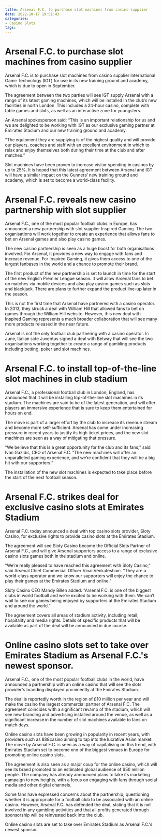 ```yaml
---
title: Arsenal F.C. to purchase slot machines from casino supplier
date: 2022-10-17 19:51:43
categories:
- Casino Slots
tags:
---
```



#  Arsenal F.C. to purchase slot machines from casino supplier

Arsenal F.C. is to purchase slot machines from casino supplier International Game Technology (IGT) for use in its new training ground and academy, which is due to open in September.

The agreement between the two parties will see IGT supply Arsenal with a range of its latest gaming machines, which will be installed in the club’s new facilities in north London. This includes a 24-hour casino, complete with table games and slots, as well as an interactive zone for youngsters.

An Arsenal spokesperson said: “This is an important relationship for us and we are delighted to be working with IGT as our exclusive gaming partner at Emirates Stadium and our new training ground and academy.

“The equipment they are supplying is of the highest quality and will provide our players, coaches and staff with an excellent environment in which to relax and enjoy themselves both during their time at the club and after matches.”

Slot machines have been proven to increase visitor spending in casinos by up to 25%. It is hoped that this latest agreement between Arsenal and IGT will have a similar impact on the Gunners’ new training ground and academy, which is set to become a world-class facility.

#  Arsenal F.C. reveals new casino partnership with slot supplier

Arsenal F.C., one of the most popular football clubs in Europe, has announced a new partnership with slot supplier Inspired Gaming. The two organisations will work together to create an experience that allows fans to bet on Arsenal games and also play casino games.

The new casino partnership is seen as a huge boost for both organisations involved. For Arsenal, it provides a new way to engage with fans and increase revenue. For Inspired Gaming, it gives them access to one of the largest fanbases in the world and a chance to promote their brand.

The first product of the new partnership is set to launch in time for the start of the new English Premier League season. It will allow Arsenal fans to bet on matches via mobile devices and also play casino games such as slots and blackjack. There are plans to further expand the product line-up later in the season.

This is not the first time that Arsenal have partnered with a casino operator. In 2013, they struck a deal with William Hill that allowed fans to bet on games through the William Hill website. However, this new deal with Inspired Gaming represents a much broader collaboration that will see many more products released in the near future.

Arsenal is not the only football club partnering with a casino operator. In June, Italian side Juventus signed a deal with Betway that will see the two organisations working together to create a range of gambling products including betting, poker and slot machines.

#  Arsenal F.C. to install top-of-the-line slot machines in club stadium

Arsenal F.C., a professional football club in London, England, has announced that it will be installing top-of-the-line slot machines in its stadium. The machines are said to be of the latest generation, and will offer players an immersive experience that is sure to keep them entertained for hours on end.

The move is part of a larger effort by the club to increase its revenue stream and become more self-sufficient. Arsenal has come under increasing pressure in recent years to justify its high ticket prices, and the new slot machines are seen as a way of mitigating that pressure.

“We believe that this is a great opportunity for the club and its fans,” said Ivan Gazidis, CEO of Arsenal F.C. “The new machines will offer an unparalleled gaming experience, and we’re confident that they will be a big hit with our supporters.”

The installation of the new slot machines is expected to take place before the start of the next football season.

#  Arsenal F.C. strikes deal for exclusive casino slots at Emirates Stadium

Arsenal F.C. today announced a deal with top casino slots provider, Sloty Casino, for exclusive rights to provide casino slots at the Emirates Stadium.

The agreement will see Sloty Casino become the Official Slots Partner of Arsenal F.C., and will give Arsenal supporters access to a range of exclusive casino slots games both in the stadium and online.

“We’re really pleased to have reached this agreement with Sloty Casino,” said Arsenal Chief Commercial Officer Vinai Venkatesham. “They are a world-class operator and we know our supporters will enjoy the chance to play their games at the Emirates Stadium and online.”

Sloty Casino CEO Mandy Billen added: “Arsenal F.C. is one of the biggest clubs in world football and we’re excited to be working with them. We can’t wait to see our games being enjoyed by supporters at the Emirates Stadium and around the world.”

The agreement covers all areas of stadium activity, including retail, hospitality and media rights. Details of specific products that will be available as part of the deal will be announced in due course.

#  Online casino slots set to take over Emirates Stadium as Arsenal F.C.'s newest sponsor.

Arsenal F.C., one of the most popular football clubs in the world, have announced a partnership with an online casino that will see the slots provider's branding displayed prominently at the Emirates Stadium.

The deal is reportedly worth in the region of £10 million per year and will make the casino the largest commercial partner of Arsenal F.C. The agreement coincides with a significant revamp of the stadium, which will see new branding and advertising installed around the venue, as well as a significant increase in the number of slot machines available to fans on match days.

Online casino slots have been growing in popularity in recent years, with providers such as 888casino aiming to tap into the lucrative Asian market. The move by Arsenal F.C. is seen as a way of capitalising on this trend, with Emirates Stadium set to become one of the biggest venues in Europe for promoting online casino slots.

The agreement is also seen as a major coup for the online casino, which will see its brand promoted to an estimated global audience of 650 million people. The company has already announced plans to take its marketing campaign to new heights, with a focus on engaging with fans through social media and other digital channels.

Some fans have expressed concerns about the partnership, questioning whether it is appropriate for a football club to be associated with an online casino. However, Arsenal F.C. has defended the deal, stating that it is not involved in any gambling activities and that all profits generated through sponsorship will be reinvested back into the club.

Online casino slots are set to take over Emirates Stadium as Arsenal F.C.'s newest sponsor.